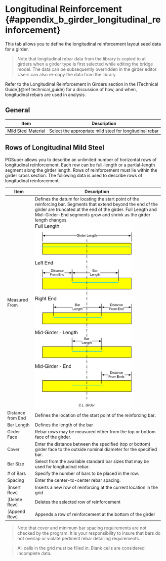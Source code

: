 Longitudinal Reinforcement {#appendix_b_girder_longitudinal_reinforcement}
==============================================
This tab allows you to define the longitudinal reinforcement layout seed data for a girder. 

> Note that longitudinal rebar data from the library is copied to all girders when a girder type is first selected while editing the bridge model. The data can be subsequently overridden in the girder editor. Users can also re-copy the data from the library.

Refer to the  Longitudinal Reinforcement in Girders section in the [Technical Guide](@ref technical_guide) for a discussion of how, and when, longitudinal rebars are used in analysis.

General
---------------

Item | Description
----------|------------
Mild Steel Material | Select the appropriate mild steel for longitudinal rebar

Rows of Longitudinal Mild Steel
----------------------------------
PGSuper allows you to describe an unlimited number of horizontal rows of longitudinal reinforcement. Each row can be full-length or a partial-length segment along the girder length. Rows of reinforcement must lie within the girder cross section. The following data is used to describe rows of longitudinal reinforcement.

Item | Description
-------|-------------
Measured From | Defines the datum for locating the start point of the reinforcing bar. Segments that extend beyond the end of the girder are truncated at the end of the girder. Full Length and Mid-Girder-End segments grow and shrink as the girder length changes. ![](LongRebarOptions.gif)
Distance from End | Defines the location of the start point of the reinforcing bar.
Bar Length | Defines the length of the bar
Girder Face | Rebar rows may be measured either from the top or bottom face of the girder.
Cover | Enter the distance between the specified (top or bottom) girder face to the outside nominal diameter for the specified bar.
Bar Size | Select from the available standard bar sizes that may be used for longitudinal rebar.
\# of Bars | Specify the number of bars to be placed in the row.
Spacing | Enter the center-to-center rebar spacing.
[Insert Row] | Inserts a new row of reinforcing at the current location in the grid
[Delete Row] | Deletes the selected row of reinforcement
[Append Row] | Appends a row of reinforcement at the bottom of the girder

> Note that cover and minimum bar spacing requirements are not checked by the program. It is your responsibility to insure that bars do not overlap or violate pertinent rebar detailing requirements.


> All cells in the grid must be filled in. Blank cells are considered incomplete data.  

